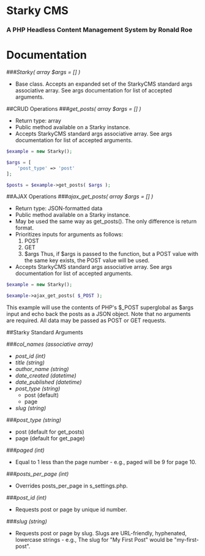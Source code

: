 # Starky CMS
### A PHP Headless Content Management System by Ronald Roe

# Documentation

###*Starky( array $args = [] )*
- Base class. Accepts an expanded set of the StarkyCMS standard args associative array. See args documentation for list of accepted arguments.


##CRUD Operations
###*get_posts( array $args = [] )*
- Return type: array
- Public method available on a Starky instance.
- Accepts StarkyCMS standard args associative array. See args documentation for list of accepted arguments.
```PHP
$example = new Starky();

$args = [
	'post_type' => 'post'
];

$posts = $example->get_posts( $args );
```



##AJAX Operations
###*ajax_get_posts( array $args = [] )*
- Return type: JSON-formatted data
- Public method available on a Starky instance.
- May be used the same way as get_posts(). The only difference is return format.
- Prioritizes inputs for arguments as follows:
	1. POST
	2. GET
	3. $args
Thus, if $args is passed to the function, but a POST value with the same key exists, the POST value will be used.
- Accepts StarkyCMS standard args associative array. See args documentation for list of accepted arguments.
```PHP
$example = new Starky();

$example->ajax_get_posts( $_POST );
```
This example will use the contents of PHP's $_POST superglobal as $args input and echo back the posts as a JSON object.
Note that no arguments are required. All data may be passed as POST or GET requests.



##Starky Standard Arguments

###*col_names (associative array)*

- *post_id (int)*
- *title (string)*
- *author_name (string)*
- *date_created (datetime)*
- *date_published (datetime)*
- *post_type (string)*
	- post (default)  
	- page  
- *slug (string)*

###*post_type (string)*

- post (default for get_posts)
- page (default for get_page)

###*paged (int)*

- Equal to 1 less than the page number - e.g., paged will be 9 for page 10.

###*posts_per_page (int)*

- Overrides posts_per_page in s_settings.php.

###*post_id (int)*

- Requests post or page by unique id number.

###*slug (string)*

- Requests post or page by slug. Slugs are URL-friendly, hyphenated, lowercase strings - e.g., The slug for "My First Post" would be "my-first-post".


